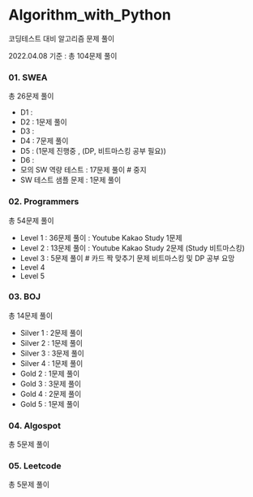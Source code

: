 # Algorithm_with_Python

코딩테스트 대비 알고리즘 문제 풀이

2022.04.08 기준 :  총 104문제 풀이



### 01. SWEA

총 26문제 풀이

- D1 :
- D2 : 1문제 풀이
- D3 :
- D4 : 7문제 풀이 
- D5 : (1문제 진행중 , (DP, 비트마스킹 공부 필요))
- D6 :
- 모의 SW 역량 테스트 : 17문제 풀이    # 중지
- SW 테스트 샘플 문제 : 1문제 풀이



### 02. Programmers

총 54문제 풀이

- Level 1  :  36문제 풀이      : Youtube Kakao Study 1문제
- Level 2  :  13문제 풀이      : Youtube Kakao Study 2문제 (Study 비트마스킹)
- Level 3  :  5문제 풀이 # 카드 짝 맞추기 문제 비트마스킹 및 DP 공부 요망 
- Level 4
- Level 5



### 03. BOJ

총 14문제 풀이

- Silver 1 : 2문제 풀이
- Silver 2 : 1문제 풀이
- Silver 3 : 3문제 풀이
- Silver 4 : 1문제 풀이
- Gold 2 : 1문제 풀이
- Gold 3 : 3문제 풀이
- Gold 4 : 2문제 풀이
- Gold 5 : 1문제 풀이



### 04. Algospot

총 5문제 풀이



### 05. Leetcode

총 5문제 풀이